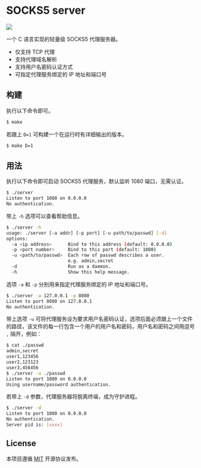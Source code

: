 
# SOCKS5 server

[![](https://img.shields.io/github/license/totravel/socks5-server-c)](https://github.com/totravel/socks5-server-c/blob/master/LICENSE)

一个 C 语言实现的轻量级 SOCKS5 代理服务器。

- 仅支持 TCP 代理
- 支持代理域名解析
- 支持用户名密码认证方式
- 可指定代理服务绑定的 IP 地址和端口号

## 构建

执行以下命令即可。

```bash
$ make
```

若跟上 `D=1` 可构建一个在运行时有详细输出的版本。

```bash
$ make D=1
```

## 用法

执行以下命令即可启动 SOCKS5 代理服务，默认监听 1080 端口，无需认证。

```bash
$ ./server
Listen to port 1080 on 0.0.0.0
No authentication.
```

带上 `-h` 选项可以查看帮助信息。

```bash
$ ./server -h
usage: ./server [-a addr] [-p port] [-u path/to/passwd] [-d]
options: 
  -a <ip address>      Bind to this address (default: 0.0.0.0)
  -p <port number>     Bind to this port (default: 1080)
  -u <path/to/passwd>  Each row of passwd describes a user.
                       e.g. admin,secret
  -d                   Run as a daemon.
  -h                   Show this help message.
```

选项 `-a` 和 `-p` 分别用来指定代理服务绑定的 IP 地址和端口号。

```bash
$ ./server -a 127.0.0.1 -p 8080
Listen to port 8080 on 127.0.0.1
No authentication.
```

带上选项 `-u` 可将代理服务设为要求用户名密码认证，选项后面必须跟上一个文件的路径，该文件的每一行包含一个用户的用户名和密码，用户名和密码之间用逗号 `,` 隔开，例如：

```bash
$ cat ./passwd
admin,secret
user1,123456
user2,123123
user3,456456
$ ./server -u ./passwd
Listen to port 1080 on 0.0.0.0
Using username/password authentication.
```

若带上 `-d` 参数，代理服务器将脱离终端，成为守护进程。

```bash
$ ./server -d
Listen to port 1080 on 0.0.0.0
No authentication.
Server pid is: [xxxx]
```

## License

本项目遵循 [MIT](https://github.com/totravel/socks5-server-c/blob/master/LICENSE) 开源协议发布。
